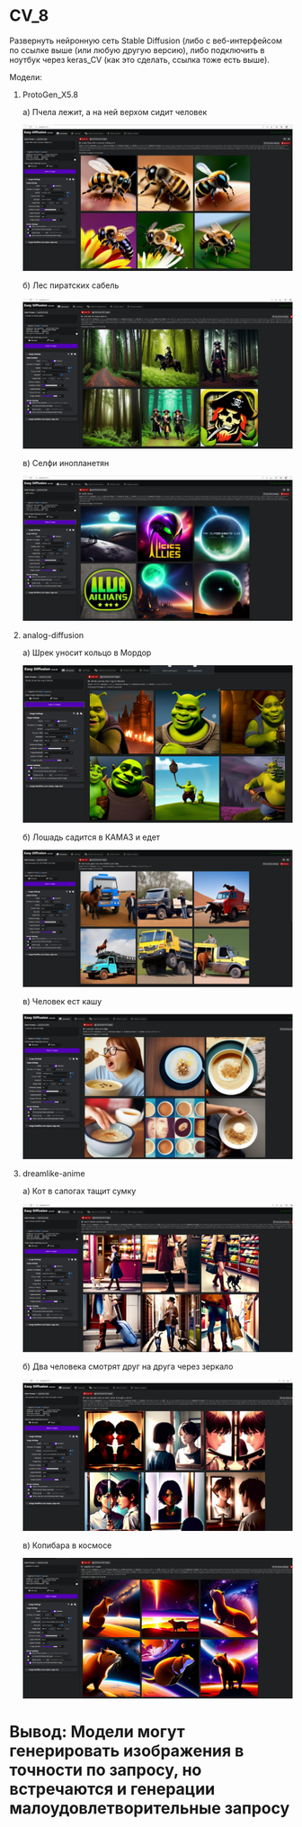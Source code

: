 # CV_8
Развернуть нейронную сеть Stable Diffusion (либо с веб-интерфейсом по ссылке выше (или любую другую версию), либо подключить в ноутбук через keras_CV (как это сделать, ссылка тоже есть выше).

Модели: 

1) ProtoGen_X5.8 
    
    a) Пчела лежит, а на ней верхом сидит человек
    
    ![Image alt](https://github.com/dnlqwer/CV_8/blob/main/pic/ProtoGen1.png)
    
    б) Лес пиратских сабель 
    
    ![Image alt](https://github.com/dnlqwer/CV_8/blob/main/pic/ProtoGen2.png)
  
    в) Cелфи инопланетян 
    
    ![Image alt](https://github.com/dnlqwer/CV_8/blob/main/pic/ProtoGen3.png)
   
   
2)  analog-diffusion
    
    a) Шрек уносит кольцо в Мордор
       
       ![Image alt](https://github.com/dnlqwer/CV_8/blob/main/pic/analog-diffusion1.png)
       
    б) Лошадь садится в КАМАЗ и едет
      
      ![Image alt](https://github.com/dnlqwer/CV_8/blob/main/pic/analog-diffusion2.png)
      
    в) Человек ест кашу   
      
       ![Image alt](https://github.com/dnlqwer/CV_8/blob/main/pic/analog-diffusion3.png)
       
3) dreamlike-anime       
       
    а) Кот в сапогах тащит сумку 
      
      ![Image alt](https://github.com/dnlqwer/CV_8/blob/main/pic/dreamlike-anime1.png)
      
    б) Два человека смотрят друг на друга через зеркало 
      
      ![Image alt](https://github.com/dnlqwer/CV_8/blob/main/pic/dreamlike-anime2.png)
    
    в) Копибара в космосе 
      
      ![Image alt](https://github.com/dnlqwer/CV_8/blob/main/pic/dreamlike-anime3.png)
      
      
   
  # Вывод: Модели могут генерировать изображения в точности по запросу, но встречаются и генерации малоудовлетворительные запросу  
    
      
      
       
     
       
       
       
       
       
    
